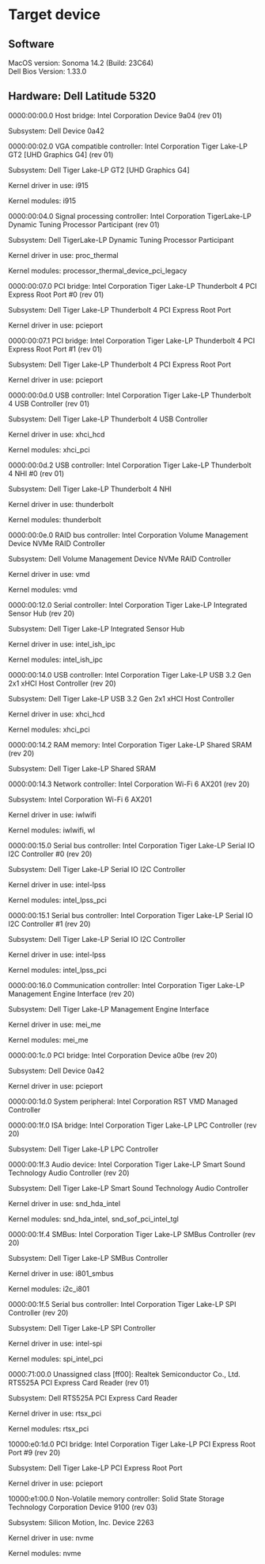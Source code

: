 <h1>Target device</h1>
<h2>Software</h2>
MacOS version: Sonoma 14.2 (Build: 23C64)<br>
Dell Bios Version: 1.33.0<br>

<h2>Hardware: Dell Latitude 5320</h2>
0000:00:00.0 Host bridge: Intel Corporation Device 9a04 (rev 01)

Subsystem: Dell Device 0a42

0000:00:02.0 VGA compatible controller: Intel Corporation Tiger Lake-LP GT2 [UHD Graphics G4] (rev 01)

Subsystem: Dell Tiger Lake-LP GT2 [UHD Graphics G4]

Kernel driver in use: i915

Kernel modules: i915

0000:00:04.0 Signal processing controller: Intel Corporation TigerLake-LP Dynamic Tuning Processor Participant (rev 01)

Subsystem: Dell TigerLake-LP Dynamic Tuning Processor Participant

Kernel driver in use: proc_thermal

Kernel modules: processor_thermal_device_pci_legacy

0000:00:07.0 PCI bridge: Intel Corporation Tiger Lake-LP Thunderbolt 4 PCI Express Root Port #0 (rev 01)

Subsystem: Dell Tiger Lake-LP Thunderbolt 4 PCI Express Root Port

Kernel driver in use: pcieport

0000:00:07.1 PCI bridge: Intel Corporation Tiger Lake-LP Thunderbolt 4 PCI Express Root Port #1 (rev 01)

Subsystem: Dell Tiger Lake-LP Thunderbolt 4 PCI Express Root Port

Kernel driver in use: pcieport

0000:00:0d.0 USB controller: Intel Corporation Tiger Lake-LP Thunderbolt 4 USB Controller (rev 01)

Subsystem: Dell Tiger Lake-LP Thunderbolt 4 USB Controller

Kernel driver in use: xhci_hcd

Kernel modules: xhci_pci

0000:00:0d.2 USB controller: Intel Corporation Tiger Lake-LP Thunderbolt 4 NHI #0 (rev 01)

Subsystem: Dell Tiger Lake-LP Thunderbolt 4 NHI

Kernel driver in use: thunderbolt

Kernel modules: thunderbolt

0000:00:0e.0 RAID bus controller: Intel Corporation Volume Management Device NVMe RAID Controller

Subsystem: Dell Volume Management Device NVMe RAID Controller

Kernel driver in use: vmd

Kernel modules: vmd

0000:00:12.0 Serial controller: Intel Corporation Tiger Lake-LP Integrated Sensor Hub (rev 20)

Subsystem: Dell Tiger Lake-LP Integrated Sensor Hub

Kernel driver in use: intel_ish_ipc

Kernel modules: intel_ish_ipc

0000:00:14.0 USB controller: Intel Corporation Tiger Lake-LP USB 3.2 Gen 2x1 xHCI Host Controller (rev 20)

Subsystem: Dell Tiger Lake-LP USB 3.2 Gen 2x1 xHCI Host Controller

Kernel driver in use: xhci_hcd

Kernel modules: xhci_pci

0000:00:14.2 RAM memory: Intel Corporation Tiger Lake-LP Shared SRAM (rev 20)

Subsystem: Dell Tiger Lake-LP Shared SRAM

0000:00:14.3 Network controller: Intel Corporation Wi-Fi 6 AX201 (rev 20)

Subsystem: Intel Corporation Wi-Fi 6 AX201

Kernel driver in use: iwlwifi

Kernel modules: iwlwifi, wl

0000:00:15.0 Serial bus controller: Intel Corporation Tiger Lake-LP Serial IO I2C Controller #0 (rev 20)

Subsystem: Dell Tiger Lake-LP Serial IO I2C Controller

Kernel driver in use: intel-lpss

Kernel modules: intel_lpss_pci

0000:00:15.1 Serial bus controller: Intel Corporation Tiger Lake-LP Serial IO I2C Controller #1 (rev 20)

Subsystem: Dell Tiger Lake-LP Serial IO I2C Controller

Kernel driver in use: intel-lpss

Kernel modules: intel_lpss_pci

0000:00:16.0 Communication controller: Intel Corporation Tiger Lake-LP Management Engine Interface (rev 20)

Subsystem: Dell Tiger Lake-LP Management Engine Interface

Kernel driver in use: mei_me

Kernel modules: mei_me

0000:00:1c.0 PCI bridge: Intel Corporation Device a0be (rev 20)

Subsystem: Dell Device 0a42

Kernel driver in use: pcieport

0000:00:1d.0 System peripheral: Intel Corporation RST VMD Managed Controller

0000:00:1f.0 ISA bridge: Intel Corporation Tiger Lake-LP LPC Controller (rev 20)

Subsystem: Dell Tiger Lake-LP LPC Controller

0000:00:1f.3 Audio device: Intel Corporation Tiger Lake-LP Smart Sound Technology Audio Controller (rev 20)

Subsystem: Dell Tiger Lake-LP Smart Sound Technology Audio Controller

Kernel driver in use: snd_hda_intel

Kernel modules: snd_hda_intel, snd_sof_pci_intel_tgl

0000:00:1f.4 SMBus: Intel Corporation Tiger Lake-LP SMBus Controller (rev 20)

Subsystem: Dell Tiger Lake-LP SMBus Controller

Kernel driver in use: i801_smbus

Kernel modules: i2c_i801

0000:00:1f.5 Serial bus controller: Intel Corporation Tiger Lake-LP SPI Controller (rev 20)

Subsystem: Dell Tiger Lake-LP SPI Controller

Kernel driver in use: intel-spi

Kernel modules: spi_intel_pci

0000:71:00.0 Unassigned class [ff00]: Realtek Semiconductor Co., Ltd. RTS525A PCI Express Card Reader (rev 01)

Subsystem: Dell RTS525A PCI Express Card Reader

Kernel driver in use: rtsx_pci

Kernel modules: rtsx_pci

10000:e0:1d.0 PCI bridge: Intel Corporation Tiger Lake-LP PCI Express Root Port #9 (rev 20)

Subsystem: Dell Tiger Lake-LP PCI Express Root Port

Kernel driver in use: pcieport

10000:e1:00.0 Non-Volatile memory controller: Solid State Storage Technology Corporation Device 9100 (rev 03)

Subsystem: Silicon Motion, Inc. Device 2263

Kernel driver in use: nvme

Kernel modules: nvme
